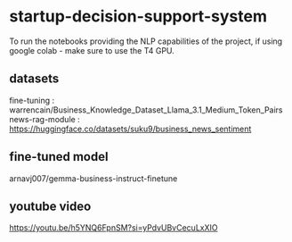 # startup-decision-support-system

To run the notebooks providing the NLP capabilities of the project, if using google colab - make sure to use the T4 GPU.

## datasets
fine-tuning : warrencain/Business_Knowledge_Dataset_Llama_3.1_Medium_Token_Pairs 
news-rag-module : https://huggingface.co/datasets/suku9/business_news_sentiment

## fine-tuned model
arnavj007/gemma-business-instruct-finetune

## youtube video
https://youtu.be/h5YNQ6FpnSM?si=yPdvUBvCecuLxXIO
